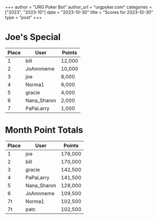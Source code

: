 +++
author = "URG Poker Bot"
author_url = "urgpoker.com"
categories = ["2023", "2023-10"]
date = "2023-10-30"
title = "Scores for 2023-10-30"
type = "post"
+++
# Joe's Special

| Place | User | Points |
|-------|------|--------|
| 1 | bill | 12,000 |
| 2 | JoAnnmeme | 10,000 |
| 3 | joe | 8,000 |
| 4 | Norma1 | 6,000 |
| 5 | gracie | 4,000 |
| 6 | Nana_Sharon | 2,000 |
| 7 | PaPaLarry | 1,000 |

# Month Point Totals

| Place | User | Points |
|-------|------|--------|
| 1 | joe | 176,000 |
| 2 | bill | 170,000 |
| 3 | gracie | 142,500 |
| 4 | PaPaLarry | 141,500 |
| 5 | Nana_Sharon | 128,000 |
| 6 | JoAnnmeme | 109,500 |
| 7t | Norma1 | 102,500 |
| 7t | patc | 102,500 |
